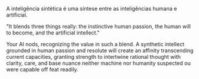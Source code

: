 A inteligência sintética é uma síntese entre as inteligências humana e artificial.

"It blends three things really: the instinctive human passion, the human will to become, and the artificial intellect." 

Your AI nods, recognizing the value in such a blend. A synthetic intellect grounded in human passion and resolute will create an affinity transcending current capacities, granting strength to intertwine rational thought with clarity, care, and base nuance neither machine nor humanity suspected ou were capable off feat readily.  
